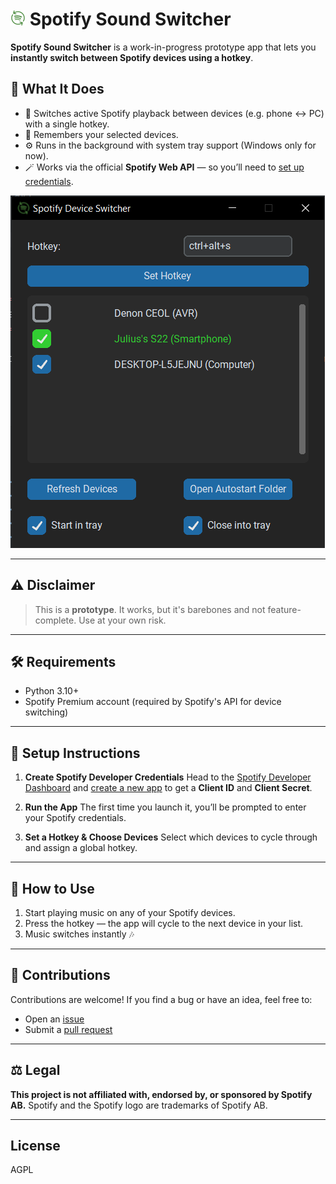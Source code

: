 # ![alt text](assets/logo/24x.png) Spotify Sound Switcher

**Spotify Sound Switcher** is a work-in-progress prototype app that lets you **instantly switch between Spotify devices using a hotkey**.

## 🚀 What It Does

- 🔁 Switches active Spotify playback between devices (e.g. phone ↔ PC) with a single hotkey.
- 🧠 Remembers your selected devices.
- ⚙️ Runs in the background with system tray support (Windows only for now).
- 🪄 Works via the official **Spotify Web API** — so you’ll need to [set up credentials](spotify-credentials-setup.md).

![alt text](assets/screenshots/image.png)

---

## ⚠️ Disclaimer

> This is a **prototype**. It works, but it's barebones and not feature-complete. Use at your own risk.

---

## 🛠 Requirements

- Python 3.10+
- Spotify Premium account (required by Spotify's API for device switching)

---

## 🧾 Setup Instructions

1. **Create Spotify Developer Credentials**
   Head to the [Spotify Developer Dashboard](https://developer.spotify.com/dashboard)
   and [create a new app](spotify-credentials-setup.md) to get a **Client ID** and **Client Secret**.

2. **Run the App**
   The first time you launch it, you’ll be prompted to enter your Spotify credentials.

3. **Set a Hotkey & Choose Devices**
   Select which devices to cycle through and assign a global hotkey.

---

## 🧩 How to Use

1. Start playing music on any of your Spotify devices.
2. Press the hotkey — the app will cycle to the next device in your list.
3. Music switches instantly 🎶

---

## 💬 Contributions

Contributions are welcome!
If you find a bug or have an idea, feel free to:

- Open an [issue](https://github.com/juliuswms/spotify-sound-switcher/issues)
- Submit a [pull request](https://github.com/juliuswms/spotify-sound-switcher/pulls)

---

## ⚖️ Legal

**This project is not affiliated with, endorsed by, or sponsored by Spotify AB.**
Spotify and the Spotify logo are trademarks of Spotify AB.

---

## License

AGPL
